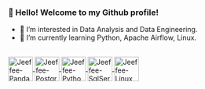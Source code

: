### 👋 Hello! Welcome to my Github profile!
- 👀 I’m interested in Data Analysis and Data Engineering.
- 🌱 I’m currently learning Python, Apache Airflow, Linux.

<div>
  <a href="https://github.com/jeeffeek">
</div>

<div style=display: inline_block"><br>
  <img align="center" alt="Jeeffee-Pandas" height="50" src="https://cdn.jsdelivr.net/gh/devicons/devicon/icons/pandas/pandas-original-wordmark.svg">
  <img align="center" alt="Jeeffee-PostgreSQL" height="50" src="https://cdn.jsdelivr.net/gh/devicons/devicon/icons/postgresql/postgresql-plain-wordmark.svg">
  <img align="center" alt="Jeeffee-Python" height="50" src="https://cdn.jsdelivr.net/gh/devicons/devicon/icons/python/python-original.svg">
  <img align="center" alt="Jeeffee-SqlServer" height="50" src="https://cdn.jsdelivr.net/gh/devicons/devicon/icons/microsoftsqlserver/microsoftsqlserver-plain-wordmark.svg">
  <img align="center" alt="Jeeffee-Linux" height="50" src="https://cdn.jsdelivr.net/gh/devicons/devicon/icons/linux/linux-original.svg">
</div>

<div>
  <a href="https://img.shields.io/badge/Python-3776AB?style=for-the-badge&logo=python&logoColor=white"></a>
</div>
